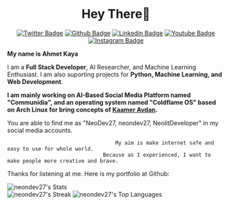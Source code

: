 <h1 align="center">Hey There👋</h1>
<div id="badges" align="center">
  <a href=https://twitter.com/NeoDev27><img src="https://img.shields.io/badge/Twitter-blue?style=for-the-badge&logo=twitter&logoColor=white" alt="Twitter Badge"/></a>
  <a href=https://github.com/neondev27><img src="https://img.shields.io/badge/Github-black?style=for-the-badge&logo=github&logoColor=white" alt="Github Badge"/></a>
  <a href=https://www.linkedin.com/in/ahmet-kaya-45b249256/><img src="https://img.shields.io/badge/Linkedin-blue?style=for-the-badge&logo=linkedin&logoColor=white" alt="Linkedin Badge"/></a>
  <a href=https://youtube.com/@NeoDev27><img src="https://img.shields.io/badge/Youtube-red?style=for-the-badge&logo=youtube&logoColor=white" alt="Youtube Badge"/></a>
  <a href=https://instagram.com/neodev27><img src="https://img.shields.io/badge/Instagram-blue?style=for-the-badge&logo=instagram&logoColor=white" alt="Instagram Badge"/></a>
</div>

**My name is Ahmet Kaya**

I am a **Full Stack Developer**, AI Researcher, and Machine Learning Enthusiast. I am also suporting projects for **Python, Machine Learning, and Web Development**.

 **I am mainly working on AI-Based Social Media Platform named "Communidia", and an operating system named "Coldflame OS" based on Arch Linux for bring concepts of [Kaamer Avdan](https://www.youtube.com/@Avdan).**
 
 You are able to find me as "NeoDev27, neondev27, NeolitDeveloper" in my social media accounts.
 
                                       My aim is make internet safe and easy to use for whole world.
                                   Because as I experienced, I want to make people more creative and brave.
    
    
Thanks for listening at me. Here is my portfolio at Github:

   ![neondev27's Stats](https://github-readme-stats.vercel.app/api?username=neondev27&theme=radical&show_icons=true&hide_border=false&count_private=true)              
![neondev27's Streak](https://github-readme-streak-stats.herokuapp.com/?user=neondev27&theme=radical&hide_border=false)
![neondev27's Top Languages](https://github-readme-stats.vercel.app/api/top-langs/?username=neondev27&theme=radical&show_icons=true&hide_border=false&layout=compact)
